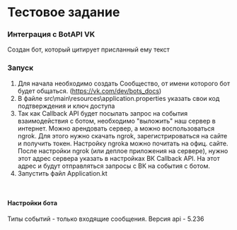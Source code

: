 # Тестовое задание

### Интеграция с BotAPI VK
Создан бот, который цитирует присланный ему текст

### Запуск
1. Для начала необходимо создать Сообщество, от имени которого бот будет общаться. (https://vk.com/dev/bots_docs)
2. В файле src\main\resources\application.properties указать свои код подтверждения и ключ доступа
3. Так как Callback API будет посылать запрос на события взаимодействия с ботом, необходимо "выложить" наш сервер в интернет. Можно арендовать сервер, а можно воспользоваться ngrok.
Для этого нужно скачать ngrok, зарегистрироваться на сайте и получить токен. Настройку ngroka можно почитать на офиц. сайте.
После настройки ngrok (или деплое приложения на сервере), нужно этот адрес сервера указать в настройках ВК Callback API. На этот адрес и будут отправляться запросы с ВК на события с ботом.
4. Запустить файл Application.kt
<br>


#### Настройки бота
Типы событий - только входящие сообщения. Версия api - 5.236